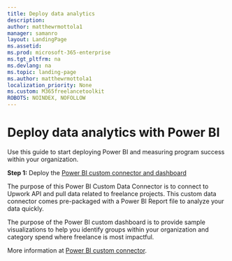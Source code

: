 ```yaml
---
title: Deploy data analytics
description:  
author: matthewrmottola1
manager: samanro
layout: LandingPage
ms.assetid: 
ms.prod: microsoft-365-enterprise
ms.tgt_pltfrm: na
ms.devlang: na
ms.topic: landing-page
ms.author: matthewrmottola1
localization_priority: None 
ms.custom: M365freelancetoolkit
ROBOTS: NOINDEX, NOFOLLOW
---
```

Deploy data analytics with Power BI
=========================================

Use this guide to start deploying Power BI and measuring program success within your organization.

**Step 1:** Deploy the [Power BI custom connector and dashboard](https://github.com/upwork/powerbi-upwork) 

The purpose of this Power BI Custom Data Connector is to connect to Upwork API and pull data related to freelance projects. This custom data connector comes pre-packaged with a Power BI Report file to analyze your data quickly. 

The purpose of the Power BI custom dashboard is to provide sample visualizations to help you identify groups within your organization and category spend where freelance is most impactful.


More information at [Power BI custom connector](https://github.com/upwork/powerbi-upwork).  

